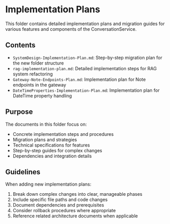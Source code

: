 # Implementation Plans

This folder contains detailed implementation plans and migration guides for various features and components of the ConversationService.

## Contents

- `SystemDesign-Implementation-Plan.md`: Step-by-step migration plan for the new folder structure
- `rag-implementation-plan.md`: Detailed implementation steps for RAG system refactoring
- `Gateway-Note-Endpoints-Plan.md`: Implementation plan for Note endpoints in the gateway
- `DateTimeProperties-Implementation-Plan.md`: Implementation plan for DateTime property handling

## Purpose

The documents in this folder focus on:
- Concrete implementation steps and procedures
- Migration plans and strategies
- Technical specifications for features
- Step-by-step guides for complex changes
- Dependencies and integration details

## Guidelines

When adding new implementation plans:
1. Break down complex changes into clear, manageable phases
2. Include specific file paths and code changes
3. Document dependencies and prerequisites
4. Consider rollback procedures where appropriate
5. Reference related architecture documents when applicable